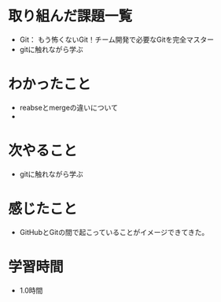 # 取り組んだ課題一覧

- Git： もう怖くないGit！チーム開発で必要なGitを完全マスター
- gitに触れながら学ぶ

# わかったこと
- reabseとmergeの違いについて
- 
# 次やること

- gitに触れながら学ぶ

# 感じたこと

- GitHubとGitの間で起こっていることがイメージできてきた。

# 学習時間
- 1.0時間